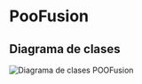 # PooFusion

## Diagrama de clases
![Diagrama de clases POOFusion](http://www.plantuml.com/plantuml/proxy?src=https://raw.githubusercontent.com/POOUJA/PooFusion/main/PooFusion.puml?token=AACXFA7CGGS2CY6FVV4JEF3AQ3QRG)
